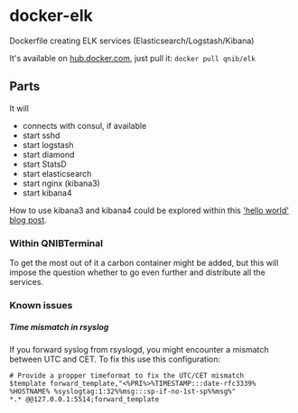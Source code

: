 docker-elk
==========

Dockerfile creating ELK services (Elasticsearch/Logstash/Kibana)

It's available on [hub.docker.com](https://registry.hub.docker.com/u/qnib/elk/), just pull it:
`docker pull qnib/elk`

## Parts

It will

- connects with consul, if available
- start sshd
- start logstash
- start diamond
- start StatsD
- start elasticsearch
- start nginx (kibana3)
- start kibana4

How to use kibana3 and kibana4 could be explored within this ['hello world' blog post](http://qnib.org/2015/05/26/elk-kibana4/).

### Within QNIBTerminal

To get the most out of it a carbon container might be added, but this will impose the question whether to go even further and distribute all the services.



### Known issues

##### Time mismatch in rsyslog

If you forward syslog from rsyslogd, you might encounter a mismatch between UTC and CET. To fix this use this configuration:

```
# Provide a propper timeformat to fix the UTC/CET mismatch
$template forward_template,"<%PRI%>%TIMESTAMP:::date-rfc3339% %HOSTNAME% %syslogtag:1:32%%msg:::sp-if-no-1st-sp%%msg%"
*.* @@127.0.0.1:5514;forward_template
```
